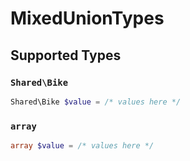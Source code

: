 # MixedUnionTypes


## Supported Types

### `Shared\Bike`

```php
Shared\Bike $value = /* values here */
```

### `array`

```php
array $value = /* values here */
```

